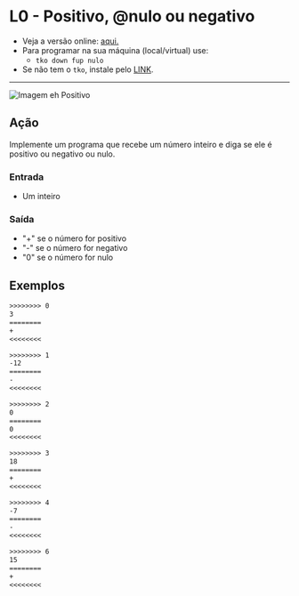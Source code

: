# L0 - Positivo, @nulo ou negativo

- Veja a versão online: [aqui.](https://github.com/qxcodefup/arcade/blob/master/base/nulo/Readme.md)
- Para programar na sua máquina (local/virtual) use:
  - `tko down fup nulo`
- Se não tem o `tko`, instale pelo [LINK](https://github.com/senapk/tko#tko).

---

![Imagem eh Positivo](https://raw.githubusercontent.com/qxcodefup/arcade/master/base/nulo/cover.jpg)

## Ação

Implemente um programa que recebe um número inteiro e diga se ele é positivo ou
negativo ou nulo.

### Entrada

- Um inteiro

### Saída

- "+" se o número for positivo
- "-" se o número for negativo
- "0" se o número for nulo

## Exemplos

```txt
>>>>>>>> 0
3
========
+
<<<<<<<<

>>>>>>>> 1
-12
========
-
<<<<<<<<

>>>>>>>> 2
0
========
0
<<<<<<<<

>>>>>>>> 3
18
========
+
<<<<<<<<

>>>>>>>> 4
-7
========
-
<<<<<<<<

>>>>>>>> 6
15
========
+
<<<<<<<<
```
